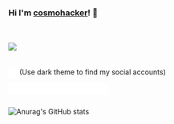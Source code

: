### Hi I'm <a href="http://yagizcanyavuz.ninja/" target="_blank">cosmohacker</a>! 👋

  <br/>
  <br/>
  <img src="http://yagizcanyavuz.ninja/assets/User/images/git1.png">
  <br/>
  <br/>
  
  (Use dark theme to find my social accounts)
  <a href="http://yagizcanyavuz.ninja/" target="_blank"><img align="left" alt="website" width="22px" src="https://github.com/cosmohacker/github-components/blob/main/globe.svg" /></a>
  
  <a href="https://twitter.com/yagizcan_yavuz" target="_blank"><img align="left" alt="twitter" width="22px" src="https://github.com/cosmohacker/github-components/blob/main/twitter.svg" /></a>
  
  <a href="https://yagizcanyavuz.wordpress.com/" target="_blank"><img align="left" alt="wordpress" width="22px" src="https://github.com/cosmohacker/github-components/blob/main/wordpress.svg" /></a>
   
  <a href="https://www.youtube.com/channel/UCJTO_UKw9UDNsjafWBGv08A" target="_blank"><img align="left" alt="youtube" width="22px" src="https://github.com/cosmohacker/github-components/blob/main/youtube.svg" /></a>
  
  <a href="https://steamcommunity.com/id/cosmohacker/" target="_blank"><img align="left" alt="steam" width="22px" src="https://github.com/cosmohacker/github-components/blob/main/steam.svg" /></a>

  <a href="https://www.linkedin.com/in/ya%C4%9F%C4%B1zcan-yavuz-813a7a154/" target="_blank"><img align="left" alt="linkedin" width="22px" src="https://github.com/cosmohacker/github-components/blob/main/linkedin.svg" /></a>
  
  <a href="https://www.instagram.com/yagizcan.yavuz/" target="_blank"><img align="left" alt="instagram" width="22px" src="https://github.com/cosmohacker/github-components/blob/main/instagram.svg" /></a>
  
  <a href="https://github.com/cosmohacker" target="_blank"><img align="left" alt="github" width="22px" src="https://github.com/cosmohacker/github-components/blob/main/github.svg" /></a>
  
  <a href="https://www.twitch.tv/cosmohacker" target="_blank"><img align="left" alt="instagram" width="22px" src="https://github.com/cosmohacker/github-components/blob/main/twitch.svg" /></a>
    
  <a href="https://open.spotify.com/user/217cixzitjjw52l67325r3ypir" target="_blank"><img align="left" alt="spotify" width="22px" src="https://github.com/cosmohacker/github-components/blob/main/spotify.svg" /></a>
  
  <br/>
  <br/>
  
  
  ![Anurag's GitHub stats](https://github-readme-stats.vercel.app/api?username=cosmohacker&show_icons=true&theme=dark)

